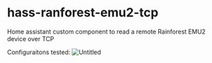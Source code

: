 
# hass-ranforest-emu2-tcp
Home assistant custom component to read a remote Rainforest EMU2 device over TCP

Configuraitons tested:
![Untitled](https://user-images.githubusercontent.com/6298301/132909545-06cd73ec-42cf-4233-b32f-67c6f57e10b2.png)
